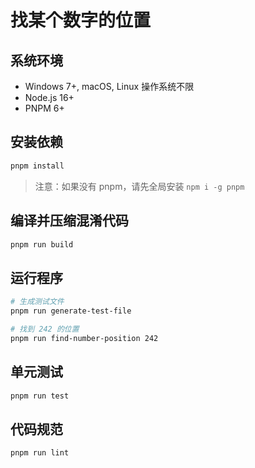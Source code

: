 # 找某个数字的位置

## 系统环境
- Windows 7+, macOS, Linux 操作系统不限
- Node.js 16+
- PNPM 6+

## 安装依赖

```bash
pnpm install
```
> 注意：如果没有 pnpm，请先全局安装 `npm i -g pnpm`

## 编译并压缩混淆代码
```bash
pnpm run build
```

## 运行程序

```bash
# 生成测试文件
pnpm run generate-test-file
```

```bash
# 找到 242 的位置
pnpm run find-number-position 242
```

## 单元测试
```bash
pnpm run test
```

## 代码规范
```bash
pnpm run lint
```




